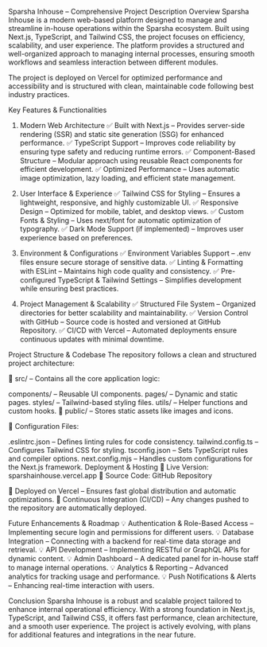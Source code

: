 Sparsha Inhouse – Comprehensive Project Description
Overview
Sparsha Inhouse is a modern web-based platform designed to manage and streamline in-house operations within the Sparsha ecosystem. Built using Next.js, TypeScript, and Tailwind CSS, the project focuses on efficiency, scalability, and user experience. The platform provides a structured and well-organized approach to managing internal processes, ensuring smooth workflows and seamless interaction between different modules.

The project is deployed on Vercel for optimized performance and accessibility and is structured with clean, maintainable code following best industry practices.

Key Features & Functionalities
1. Modern Web Architecture
✅ Built with Next.js – Provides server-side rendering (SSR) and static site generation (SSG) for enhanced performance.
✅ TypeScript Support – Improves code reliability by ensuring type safety and reducing runtime errors.
✅ Component-Based Structure – Modular approach using reusable React components for efficient development.
✅ Optimized Performance – Uses automatic image optimization, lazy loading, and efficient state management.

2. User Interface & Experience
✅ Tailwind CSS for Styling – Ensures a lightweight, responsive, and highly customizable UI.
✅ Responsive Design – Optimized for mobile, tablet, and desktop views.
✅ Custom Fonts & Styling – Uses next/font for automatic optimization of typography.
✅ Dark Mode Support (if implemented) – Improves user experience based on preferences.

3. Environment & Configurations
✅ Environment Variables Support – .env files ensure secure storage of sensitive data.
✅ Linting & Formatting with ESLint – Maintains high code quality and consistency.
✅ Pre-configured TypeScript & Tailwind Settings – Simplifies development while ensuring best practices.

4. Project Management & Scalability
✅ Structured File System – Organized directories for better scalability and maintainability.
✅ Version Control with GitHub – Source code is hosted and versioned at GitHub Repository.
✅ CI/CD with Vercel – Automated deployments ensure continuous updates with minimal downtime.

Project Structure & Codebase
The repository follows a clean and structured project architecture:

📂 src/ – Contains all the core application logic:

components/ – Reusable UI components.
pages/ – Dynamic and static pages.
styles/ – Tailwind-based styling files.
utils/ – Helper functions and custom hooks.
📂 public/ – Stores static assets like images and icons.

📜 Configuration Files:

.eslintrc.json – Defines linting rules for code consistency.
tailwind.config.ts – Configures Tailwind CSS for styling.
tsconfig.json – Sets TypeScript rules and compiler options.
next.config.mjs – Handles custom configurations for the Next.js framework.
Deployment & Hosting
🚀 Live Version: sparshainhouse.vercel.app
📂 Source Code: GitHub Repository

🔹 Deployed on Vercel – Ensures fast global distribution and automatic optimizations.
🔹 Continuous Integration (CI/CD) – Any changes pushed to the repository are automatically deployed.

Future Enhancements & Roadmap
💡 Authentication & Role-Based Access – Implementing secure login and permissions for different users.
💡 Database Integration – Connecting with a backend for real-time data storage and retrieval.
💡 API Development – Implementing RESTful or GraphQL APIs for dynamic content.
💡 Admin Dashboard – A dedicated panel for in-house staff to manage internal operations.
💡 Analytics & Reporting – Advanced analytics for tracking usage and performance.
💡 Push Notifications & Alerts – Enhancing real-time interaction with users.

Conclusion
Sparsha Inhouse is a robust and scalable project tailored to enhance internal operational efficiency. With a strong foundation in Next.js, TypeScript, and Tailwind CSS, it offers fast performance, clean architecture, and a smooth user experience. The project is actively evolving, with plans for additional features and integrations in the near future.
